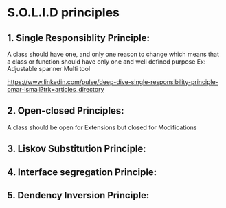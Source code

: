 # S.O.L.I.D principles

## 1. Single Responsiblity Principle:
A class should have one, and only one reason to change which means that a class
or function should have only one and well defined purpose
Ex: Adjustable spanner Multi tool

https://www.linkedin.com/pulse/deep-dive-single-responsibility-principle-omar-ismail?trk=articles_directory


## 2. Open-closed Principles:
A class should be open for Extensions but closed for Modifications


## 3. Liskov Substitution Principle:
## 4. Interface segregation Principle:
## 5. Dendency Inversion Principle:


